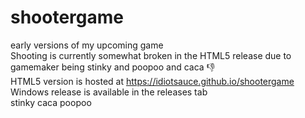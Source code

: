 # shootergame
early versions of my upcoming game <br/>
Shooting is currently somewhat broken in the HTML5 release due to gamemaker being stinky and poopoo and caca 👎 <br/>
HTML5 version is hosted at https://idiotsauce.github.io/shootergame <br/>
Windows release is available in the releases tab <br/>
stinky caca poopoo
